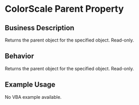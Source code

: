 # ColorScale Parent Property

## Business Description
Returns the parent object for the specified object. Read-only.

## Behavior
Returns the parent object for the specified object. Read-only.

## Example Usage
No VBA example available.